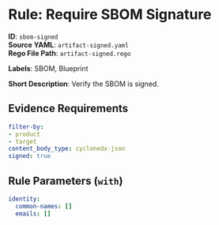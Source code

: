 # Rule: Require SBOM Signature

**ID**: `sbom-signed`  
**Source YAML**: `artifact-signed.yaml`  
**Rego File Path**: `artifact-signed.rego`  

**Labels**: SBOM, Blueprint

**Short Description**: Verify the SBOM is signed.

## Evidence Requirements

```yaml
filter-by:
- product
- target
content_body_type: cyclonedx-json
signed: true
```
## Rule Parameters (`with`)

```yaml
identity:
  common-names: []
  emails: []
```
